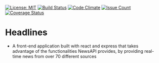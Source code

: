  [![License: MIT](https://img.shields.io/badge/License-MIT-yellow.svg)](https://opensource.org/licenses/MIT)
 [![Build Status](https://travis-ci.org/Seunadex/Headlines.svg?branch=master)](https://travis-ci.org/Seunadex/Headlines)
 [![Code Climate](https://codeclimate.com/github/Seunadex/Headlines/badges/gpa.svg)](https://codeclimate.com/github/Seunadex/Headlines)
 [![Issue Count](https://codeclimate.com/github/Seunadex/Headlines/badges/issue_count.svg)](https://codeclimate.com/github/seunadex/headlines)
 [![Coverage Status](https://coveralls.io/repos/github/Seunadex/Headlines/badge.svg?branch=staging)](https://coveralls.io/github/Seunadex/Headlines?branch=staging)

# Headlines
* A front-end application built with react and express that takes advantage of the functionalities NewsAPI provides, by providing real-time news from over 70 different sources
